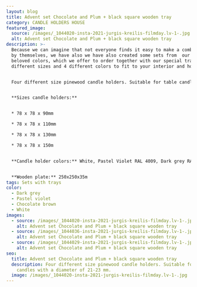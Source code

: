 ```yaml
---
layout: blog
title: Advent set Chocolate and Plum + black square wooden tray
category: CANDLE HOLDERS HOUSE
featured_image:
  source: /images/_1044020-insta-2021-jurgis-kreilis-filmday.lv-1-.jpg
  alt: Advent set Chocolate and Plum + black square wooden tray
description: >-
  Because we can imagine that not everyone finds it easy to make a combination
  by themselves, we have also we have also created some sets from  our clients
  beloved colors, which we offer to order together with our special trays in 2
  different sizes and 4 different colors to fit to your interior and home mood.


  Four different size pinewood candle holders. Suitable for table candles with a diameter of 21-23 mm. Ideal for decorating your home, could be used as Advent wreath.


  **Sizes candle holders:**


  * 78 x 78 x 90mm

  * 78 x 78 x 110mm

  * 78 x 78 x 130mm

  * 78 x 78 x 150m


  **Candle holder colors:** White, Pastel Violet RAL 4009, Dark grey RAL 7046, Chocolate brown NCS 7005-Y80R


  **Wooden plate:** 250x250x35m
tags: Sets with trays
color:
  - Dark grey
  - Pastel violet
  - Chocolate brown
  - White
images:
  - source: /images/_1044020-insta-2021-jurgis-kreilis-filmday.lv-1-.jpg
    alt: Advent set Chocolate and Plum + black square wooden tray
  - source: /images/_1044036-insta-2021-jurgis-kreilis-filmday.lv-1-.jpg
    alt: Advent set Chocolate and Plum + black square wooden tray
  - source: /images/_1044029-insta-2021-jurgis-kreilis-filmday.lv-1-.jpg
    alt: Advent set Chocolate and Plum + black square wooden tray
seo:
  title: Advent set Chocolate and Plum + black square wooden tray
  description: Four different size pinewood candle holders. Suitable for table
    candles with a diameter of 21-23 mm.
  image: /images/_1044020-insta-2021-jurgis-kreilis-filmday.lv-1-.jpg
---
```

